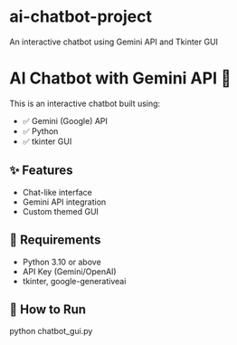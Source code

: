 # ai-chatbot-project
An interactive chatbot using Gemini API and Tkinter GUI
# AI Chatbot with Gemini API 🧠

This is an interactive chatbot built using:

- ✅ Gemini (Google) API
- ✅ Python
- ✅ tkinter GUI

## ✨ Features

- Chat-like interface
- Gemini API integration
- Custom themed GUI

## 🧪 Requirements

- Python 3.10 or above
- API Key (Gemini/OpenAI)
- tkinter, google-generativeai

## 🚀 How to Run
python chatbot_gui.py

